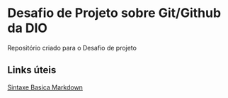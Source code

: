 # Desafio de Projeto sobre Git/Github da DIO
Repositório criado para o Desafio de projeto 

## Links úteis
[Sintaxe Basica Markdown](https://www.markdownguide.org/basic-syntax/)
